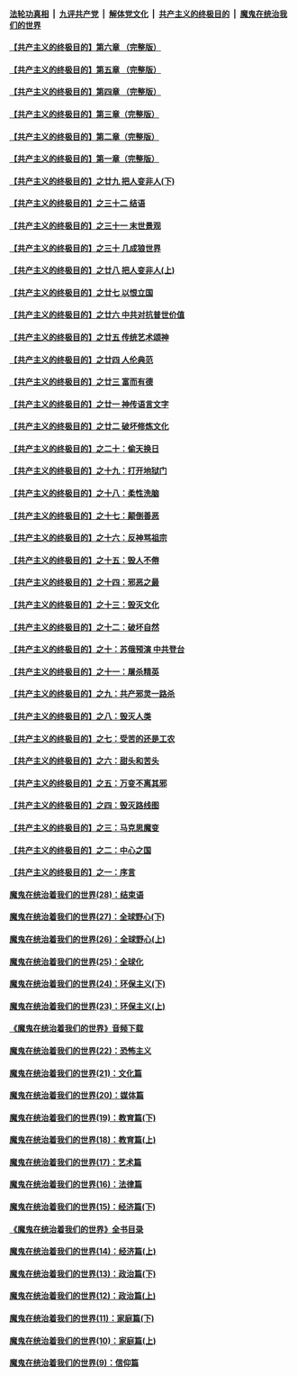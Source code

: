 

####  [法轮功真相](../../../../basic/blob/master/README.md?t=05181201) &nbsp;|&nbsp; [九评共产党](../../../../9ping.md/blob/master/README.md?t=05181201) &nbsp;|&nbsp; [解体党文化](../../../../jtdwh.md/blob/master/README.md?t=05181201)  &nbsp;|&nbsp; [共产主义的终极目的](../../../../gczydzjmd.md/blob/master/README.md?t=05181201) &nbsp;|&nbsp; [魔鬼在统治我们的世界](../../../../mgztzwmdsj.md/blob/master/README.md?t=05181201) 

#### [【共产主义的终极目的】第六章 （完整版）](../pages/nsc422/n11428913.md?t=05181201) 

#### [【共产主义的终极目的】第五章 （完整版）](../pages/nsc422/n11428912.md?t=05181201) 

#### [【共产主义的终极目的】第四章 （完整版）](../pages/nsc422/n11428907.md?t=05181201) 

#### [【共产主义的终极目的】第三章（完整版）](../pages/nsc422/n11428848.md?t=05181201) 

#### [【共产主义的终极目的】第二章（完整版）](../pages/nsc422/n11428831.md?t=05181201) 

#### [【共产主义的终极目的】第一章（完整版）](../pages/nsc422/n11417651.md?t=05181201) 

#### [【共产主义的终极目的】之廿九 把人变非人(下)](../pages/nsc422/n11344140.md?t=05181201) 

#### [【共产主义的终极目的】之三十二 结语](../pages/nsc422/n11360535.md?t=05181201) 

#### [【共产主义的终极目的】之三十一 末世景观](../pages/nsc422/n11351129.md?t=05181201) 

#### [【共产主义的终极目的】之三十 几成狼世界](../pages/nsc422/n11348280.md?t=05181201) 

#### [【共产主义的终极目的】之廿八 把人变非人(上)](../pages/nsc422/n11340492.md?t=05181201) 

#### [【共产主义的终极目的】之廿七 以恨立国](../pages/nsc422/n11336944.md?t=05181201) 

#### [【共产主义的终极目的】之廿六 中共对抗普世价值](../pages/nsc422/n11324785.md?t=05181201) 

#### [【共产主义的终极目的】之廿五 传统艺术颂神](../pages/nsc422/n11296396.md?t=05181201) 

#### [【共产主义的终极目的】之廿四 人伦典范](../pages/nsc422/n11296397.md?t=05181201) 

#### [【共产主义的终极目的】之廿三 富而有德](../pages/nsc422/n11283598.md?t=05181201) 

#### [【共产主义的终极目的】之廿一 神传语言文字](../pages/nsc422/n11263265.md?t=05181201) 

#### [【共产主义的终极目的】之廿二 破坏修炼文化](../pages/nsc422/n11245728.md?t=05181201) 

#### [【共产主义的终极目的】之二十：偷天换日](../pages/nsc422/n11238846.md?t=05181201) 

#### [【共产主义的终极目的】之十九：打开地狱门](../pages/nsc422/n11206376.md?t=05181201) 

#### [【共产主义的终极目的】之十八：柔性洗脑](../pages/nsc422/n11199994.md?t=05181201) 

#### [【共产主义的终极目的】之十七：颠倒善恶](../pages/nsc422/n11179782.md?t=05181201) 

#### [【共产主义的终极目的】之十六：反神骂祖宗](../pages/nsc422/n11166798.md?t=05181201) 

#### [【共产主义的终极目的】之十五：毁人不倦](../pages/nsc422/n11166792.md?t=05181201) 

#### [【共产主义的终极目的】之十四：邪恶之最](../pages/nsc422/n11150249.md?t=05181201) 

#### [【共产主义的终极目的】之十三：毁灭文化](../pages/nsc422/n11135227.md?t=05181201) 

#### [【共产主义的终极目的】之十二：破坏自然](../pages/nsc422/n11135214.md?t=05181201) 

#### [【共产主义的终极目的】之十：苏俄预演 中共登台](../pages/nsc422/n11118424.md?t=05181201) 

#### [【共产主义的终极目的】之十一：屠杀精英](../pages/nsc422/n11118442.md?t=05181201) 

#### [【共产主义的终极目的】之九：共产邪灵一路杀](../pages/nsc422/n11114139.md?t=05181201) 

#### [【共产主义的终极目的】之八：毁灭人类](../pages/nsc422/n11108503.md?t=05181201) 

#### [【共产主义的终极目的】之七：受苦的还是工农](../pages/nsc422/n11101809.md?t=05181201) 

#### [【共产主义的终极目的】之六：甜头和苦头](../pages/nsc422/n11096971.md?t=05181201) 

#### [【共产主义的终极目的】之五：万变不离其邪](../pages/nsc422/n11091285.md?t=05181201) 

#### [【共产主义的终极目的】之四：毁灭路线图](../pages/nsc422/n11086284.md?t=05181201) 

#### [【共产主义的终极目的】之三：马克思魔变](../pages/nsc422/n11061941.md?t=05181201) 

#### [【共产主义的终极目的】之二：中心之国](../pages/nsc422/n11047728.md?t=05181201) 

#### [【共产主义的终极目的】之一：序言](../pages/nsc422/n11086077.md?t=05181201) 

#### [魔鬼在统治着我们的世界(28)：结束语](../pages/nsc422/n10936246.md?t=05181201) 

#### [魔鬼在统治着我们的世界(27)：全球野心(下)](../pages/nsc422/n10928319.md?t=05181201) 

#### [魔鬼在统治着我们的世界(26)：全球野心(上)](../pages/nsc422/n10900318.md?t=05181201) 

#### [魔鬼在统治着我们的世界(25)：全球化](../pages/nsc422/n10788205.md?t=05181201) 

#### [魔鬼在统治着我们的世界(24)：环保主义(下)](../pages/nsc422/n10695307.md?t=05181201) 

#### [魔鬼在统治着我们的世界(23)：环保主义(上)](../pages/nsc422/n10688613.md?t=05181201) 

#### [《魔鬼在统治着我们的世界》音频下载](../pages/nsc422/n10635553.md?t=05181201) 

#### [魔鬼在统治着我们的世界(22)：恐怖主义](../pages/nsc422/n10614727.md?t=05181201) 

#### [魔鬼在统治着我们的世界(21)：文化篇](../pages/nsc422/n10597706.md?t=05181201) 

#### [魔鬼在统治着我们的世界(20)：媒体篇](../pages/nsc422/n10586579.md?t=05181201) 

#### [魔鬼在统治着我们的世界(19)：教育篇(下)](../pages/nsc422/n10564808.md?t=05181201) 

#### [魔鬼在统治着我们的世界(18)：教育篇(上)](../pages/nsc422/n10526970.md?t=05181201) 

#### [魔鬼在统治着我们的世界(17)：艺术篇](../pages/nsc422/n10499093.md?t=05181201) 

#### [魔鬼在统治着我们的世界(16)：法律篇](../pages/nsc422/n10485969.md?t=05181201) 

#### [魔鬼在统治着我们的世界(15)：经济篇(下)](../pages/nsc422/n10469975.md?t=05181201) 

#### [《魔鬼在统治着我们的世界》全书目录](../pages/nsc422/n10464261.md?t=05181201) 

#### [魔鬼在统治着我们的世界(14)：经济篇(上)](../pages/nsc422/n10457370.md?t=05181201) 

#### [魔鬼在统治着我们的世界(13)：政治篇(下)](../pages/nsc422/n10448270.md?t=05181201) 

#### [魔鬼在统治着我们的世界(12)：政治篇(上)](../pages/nsc422/n10444576.md?t=05181201) 

#### [魔鬼在统治着我们的世界(11)：家庭篇(下)](../pages/nsc422/n10440961.md?t=05181201) 

#### [魔鬼在统治着我们的世界(10)：家庭篇(上)](../pages/nsc422/n10435448.md?t=05181201) 

#### [魔鬼在统治着我们的世界(9)：信仰篇](../pages/nsc422/n10432159.md?t=05181201) 

